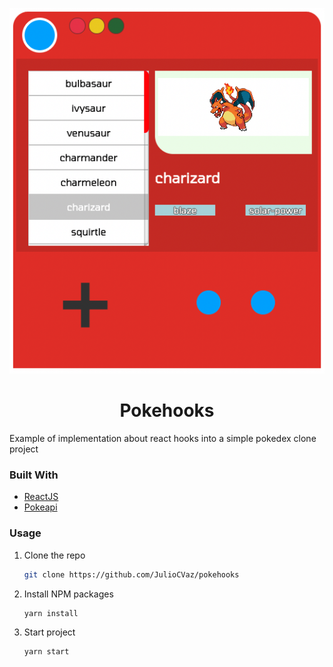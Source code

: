 <p align="center">
  <img src="https://raw.githubusercontent.com/JulioCVaz/pokehooks/hooks/pokedex.png" />
</p>

<h1 align="center">
  Pokehooks
</h1>

Example of implementation about react hooks into a simple pokedex clone project

### Built With

* [ReactJS](https://pt-br.reactjs.org/)
* [Pokeapi](https://pokeapi.co/)

### Usage

1. Clone the repo
   ```sh
   git clone https://github.com/JulioCVaz/pokehooks
   ```
3. Install NPM packages
   ```sh
   yarn install
   ```
4. Start project
   ```JS
   yarn start
   ```
